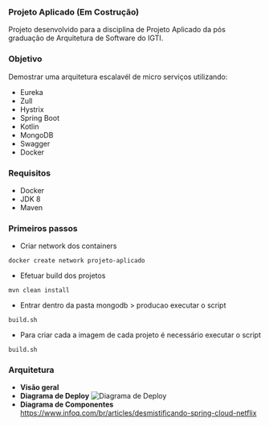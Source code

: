 ### Projeto Aplicado (Em Costrução)

Projeto desenvolvido para a disciplina de Projeto Aplicado da pós graduação de Arquitetura de Software do IGTI. 

### Objetivo

Demostrar uma arquitetura escalavél de micro serviços utilizando:
- Eureka
- Zull
- Hystrix
- Spring Boot
- Kotlin
- MongoDB
- Swagger
- Docker

### Requisitos
 - Docker
 - JDK 8
 - Maven

### Primeiros passos
 - Criar network dos containers

```
docker create network projeto-aplicado
```

 - Efetuar build dos projetos
```
mvn clean install
```

- Entrar dentro da pasta mongodb > producao executar o script

```
build.sh
```

 - Para criar cada a imagem de cada projeto é necessário executar o script

```
build.sh
```
### Arquitetura
- **Visão geral**
- **Diagrama de Deploy**
![Diagrama de Deploy](https://github.com/dsamuel32/projeto-aplicado-arq-software/blob/master/documentos/deploy.jpg)
- **Diagrama de Componentes**
https://www.infoq.com/br/articles/desmistificando-spring-cloud-netflix
